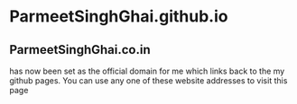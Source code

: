 # ParmeetSinghGhai.github.io #
## ParmeetSinghGhai.co.in ##
has now been set as the official domain for me which links back to the my github pages. You can use any one of these website addresses to visit this page
